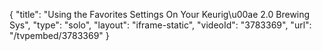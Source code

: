 {
    "title": "Using the Favorites Settings On Your Keurig\u00ae 2.0 Brewing Sys",
    "type": "solo",
    "layout": "iframe-static",
    "videoId": "3783369",
    "url": "\/tvpembed\/3783369"
}
